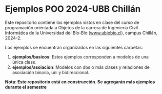 # Ejemplos POO 2024-UBB Chillán
Este repositorio contiene los ejemplos vistos en clase del curso de programación orientada a Objetos de la carrera de Ingeniería Civil Informática de la Universidad del Bío-Bío (www.ubiobio.cl), campus Chillán, 2024-2.

Los ejemplos se encuentran organizados en las siguientes carpetas:
1. **ejemplos/basicos**: Estos ejemplos corresponden a modelos de una única clase.
2. **ejemplos/asoiacion**: Modelos con dos o más clases y relaciones de asociación binaria, uni y bidireccional.

**Nota: Este repositorio está en construcción. Se agregarán más ejemplos durante el semestre**
